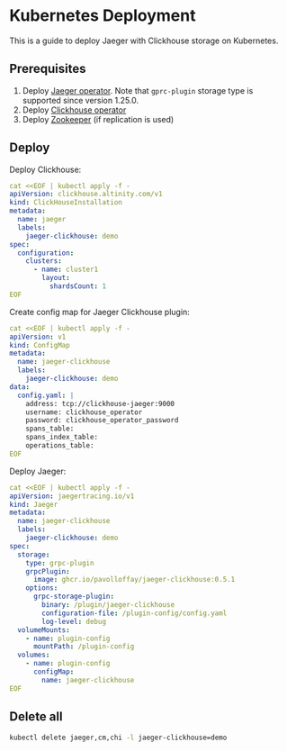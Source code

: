 # Kubernetes Deployment

This is a guide to deploy Jaeger with Clickhouse storage on Kubernetes.

## Prerequisites

1. Deploy [Jaeger operator](https://github.com/jaegertracing/jaeger-operator). Note that `gprc-plugin` storage type is supported since version 1.25.0.
2. Deploy [Clickhouse operator](https://github.com/Altinity/clickhouse-operator)
3. Deploy [Zookeeper](https://github.com/Altinity/clickhouse-operator/blob/master/docs/replication_setup.md) (if replication is used)

## Deploy

Deploy Clickhouse:

```yaml
cat <<EOF | kubectl apply -f -
apiVersion: clickhouse.altinity.com/v1
kind: ClickHouseInstallation
metadata:
  name: jaeger
  labels:
    jaeger-clickhouse: demo
spec:
  configuration:
    clusters:
      - name: cluster1
        layout:
          shardsCount: 1
EOF
```

Create config map for Jaeger Clickhouse plugin:

```yaml
cat <<EOF | kubectl apply -f -
apiVersion: v1
kind: ConfigMap
metadata:
  name: jaeger-clickhouse
  labels:
    jaeger-clickhouse: demo
data:
  config.yaml: |
    address: tcp://clickhouse-jaeger:9000
    username: clickhouse_operator
    password: clickhouse_operator_password
    spans_table:
    spans_index_table:
    operations_table:
EOF
```

Deploy Jaeger:

```yaml
cat <<EOF | kubectl apply -f -
apiVersion: jaegertracing.io/v1
kind: Jaeger
metadata:
  name: jaeger-clickhouse
  labels:
    jaeger-clickhouse: demo
spec:
  storage:
    type: grpc-plugin
    grpcPlugin:
      image: ghcr.io/pavolloffay/jaeger-clickhouse:0.5.1
    options:
      grpc-storage-plugin:
        binary: /plugin/jaeger-clickhouse
        configuration-file: /plugin-config/config.yaml
        log-level: debug
  volumeMounts:
    - name: plugin-config
      mountPath: /plugin-config
  volumes:
    - name: plugin-config
      configMap:
        name: jaeger-clickhouse
EOF
```

## Delete all

```bash
kubectl delete jaeger,cm,chi -l jaeger-clickhouse=demo
```
